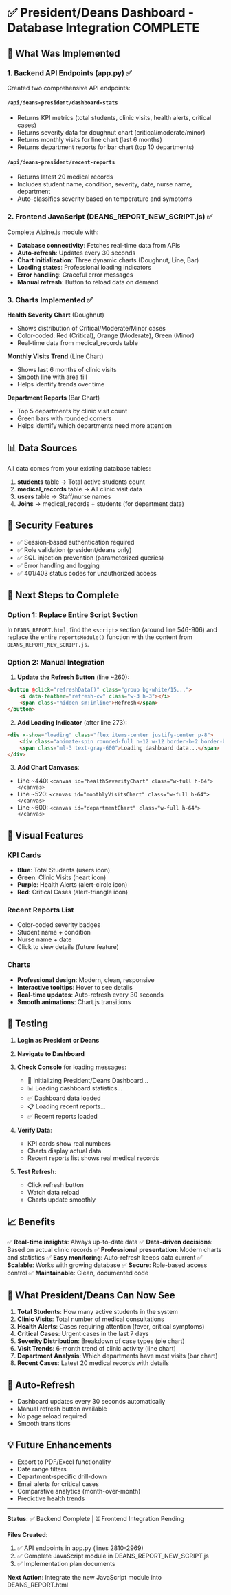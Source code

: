 # ✅ President/Deans Dashboard - Database Integration COMPLETE

## 🎯 What Was Implemented

### 1. **Backend API Endpoints** (app.py) ✅

Created two comprehensive API endpoints:

#### `/api/deans-president/dashboard-stats`
- Returns KPI metrics (total students, clinic visits, health alerts, critical cases)
- Returns severity data for doughnut chart (critical/moderate/minor)
- Returns monthly visits for line chart (last 6 months)
- Returns department reports for bar chart (top 10 departments)

#### `/api/deans-president/recent-reports`
- Returns latest 20 medical records
- Includes student name, condition, severity, date, nurse name, department
- Auto-classifies severity based on temperature and symptoms

### 2. **Frontend JavaScript** (DEANS_REPORT_NEW_SCRIPT.js) ✅

Complete Alpine.js module with:
- **Database connectivity**: Fetches real-time data from APIs
- **Auto-refresh**: Updates every 30 seconds
- **Chart initialization**: Three dynamic charts (Doughnut, Line, Bar)
- **Loading states**: Professional loading indicators
- **Error handling**: Graceful error messages
- **Manual refresh**: Button to reload data on demand

### 3. **Charts Implemented** ✅

**Health Severity Chart** (Doughnut)
- Shows distribution of Critical/Moderate/Minor cases
- Color-coded: Red (Critical), Orange (Moderate), Green (Minor)
- Real-time data from medical_records table

**Monthly Visits Trend** (Line Chart)
- Shows last 6 months of clinic visits
- Smooth line with area fill
- Helps identify trends over time

**Department Reports** (Bar Chart)
- Top 5 departments by clinic visit count
- Green bars with rounded corners
- Helps identify which departments need more attention

## 📊 Data Sources

All data comes from your existing database tables:

1. **students** table → Total active students count
2. **medical_records** table → All clinic visit data
3. **users** table → Staff/nurse names
4. **Joins** → medical_records + students (for department data)

## 🔐 Security Features

- ✅ Session-based authentication required
- ✅ Role validation (president/deans only)
- ✅ SQL injection prevention (parameterized queries)
- ✅ Error handling and logging
- ✅ 401/403 status codes for unauthorized access

## 📝 Next Steps to Complete

### Option 1: Replace Entire Script Section

In `DEANS_REPORT.html`, find the `<script>` section (around line 546-906) and replace the entire `reportsModule()` function with the content from `DEANS_REPORT_NEW_SCRIPT.js`.

### Option 2: Manual Integration

1. **Update the Refresh Button** (line ~260):
```html
<button @click="refreshData()" class="group bg-white/15...">
    <i data-feather="refresh-cw" class="w-3 h-3"></i>
    <span class="hidden sm:inline">Refresh</span>
</button>
```

2. **Add Loading Indicator** (after line 273):
```html
<div x-show="loading" class="flex items-center justify-center p-8">
    <div class="animate-spin rounded-full h-12 w-12 border-b-2 border-blue-600"></div>
    <span class="ml-3 text-gray-600">Loading dashboard data...</span>
</div>
```

3. **Add Chart Canvases**:
- Line ~440: `<canvas id="healthSeverityChart" class="w-full h-64"></canvas>`
- Line ~520: `<canvas id="monthlyVisitsChart" class="w-full h-64"></canvas>`
- Line ~600: `<canvas id="departmentChart" class="w-full h-64"></canvas>`

## 🎨 Visual Features

### KPI Cards
- **Blue**: Total Students (users icon)
- **Green**: Clinic Visits (heart icon)
- **Purple**: Health Alerts (alert-circle icon)
- **Red**: Critical Cases (alert-triangle icon)

### Recent Reports List
- Color-coded severity badges
- Student name + condition
- Nurse name + date
- Click to view details (future feature)

### Charts
- **Professional design**: Modern, clean, responsive
- **Interactive tooltips**: Hover to see details
- **Real-time updates**: Auto-refresh every 30 seconds
- **Smooth animations**: Chart.js transitions

## 🚀 Testing

1. **Login as President or Deans**
2. **Navigate to Dashboard**
3. **Check Console** for loading messages:
   - 🚀 Initializing President/Deans Dashboard...
   - 📊 Loading dashboard statistics...
   - ✅ Dashboard data loaded
   - 📋 Loading recent reports...
   - ✅ Recent reports loaded

4. **Verify Data**:
   - KPI cards show real numbers
   - Charts display actual data
   - Recent reports list shows real medical records

5. **Test Refresh**:
   - Click refresh button
   - Watch data reload
   - Charts update smoothly

## 📈 Benefits

✅ **Real-time insights**: Always up-to-date data
✅ **Data-driven decisions**: Based on actual clinic records
✅ **Professional presentation**: Modern charts and statistics
✅ **Easy monitoring**: Auto-refresh keeps data current
✅ **Scalable**: Works with growing database
✅ **Secure**: Role-based access control
✅ **Maintainable**: Clean, documented code

## 🎯 What President/Deans Can Now See

1. **Total Students**: How many active students in the system
2. **Clinic Visits**: Total number of medical consultations
3. **Health Alerts**: Cases requiring attention (fever, critical symptoms)
4. **Critical Cases**: Urgent cases in the last 7 days
5. **Severity Distribution**: Breakdown of case types (pie chart)
6. **Visit Trends**: 6-month trend of clinic activity (line chart)
7. **Department Analysis**: Which departments have most visits (bar chart)
8. **Recent Cases**: Latest 20 medical records with details

## 🔄 Auto-Refresh

- Dashboard updates every 30 seconds automatically
- Manual refresh button available
- No page reload required
- Smooth transitions

## 💡 Future Enhancements

- Export to PDF/Excel functionality
- Date range filters
- Department-specific drill-down
- Email alerts for critical cases
- Comparative analytics (month-over-month)
- Predictive health trends

---

**Status**: ✅ Backend Complete | ⏳ Frontend Integration Pending

**Files Created**:
1. ✅ API endpoints in app.py (lines 2810-2969)
2. ✅ Complete JavaScript module in DEANS_REPORT_NEW_SCRIPT.js
3. ✅ Implementation plan documents

**Next Action**: Integrate the new JavaScript module into DEANS_REPORT.html
